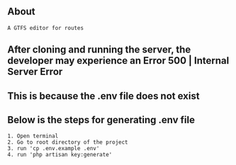 ## About
    A GTFS editor for routes


## After cloning and running the server, the developer may experience an Error 500 | Internal Server Error
## This is because the .env file does not exist
## Below is the steps for generating .env file
    1. Open terminal
    2. Go to root directory of the project
    3. run 'cp .env.example .env'
    4. run 'php artisan key:generate'

